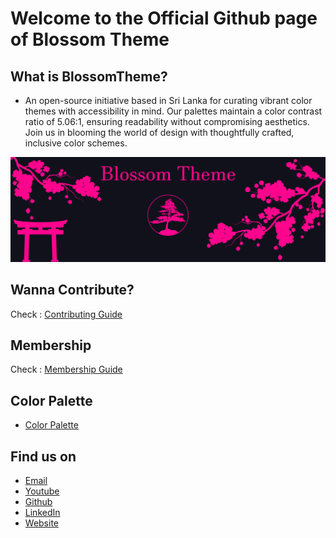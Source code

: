 # Welcome to the Official Github page of Blossom Theme

## What is BlossomTheme?
- An open-source initiative based in Sri Lanka for curating vibrant color themes with accessibility in mind. Our palettes maintain a color contrast ratio of 5.06:1, ensuring readability without compromising aesthetics. Join us in blooming the world of design with thoughtfully crafted, inclusive color schemes.

![](https://raw.githubusercontent.com/BlossomTheme/Assets/main/banner.png)

## Wanna Contribute?
Check : [Contributing Guide](https://github.com/BlossomTheme/BlossomTheme/blob/master/Contribute/CONTRIBUTING.md)

## Membership
Check : [Membership Guide](https://github.com/BlossomTheme/BlossomTheme/blob/master/Membership/MEMBERSHIP.md)

## Color Palette
- [Color Palette](https://github.com/BlossomTheme/BlossomTheme/tree/master/Palette)

## Find us on
- [Email](mailto:blossomtheme.official@gmail.com)      
- [Youtube](https://www.youtube.com/@BlossomTheme)
- [Github](https://github.com/BlossomTheme)      
- [LinkedIn](https://www.linkedin.com/company/blossomtheme)
- [Website](https://blossomtheme.github.io)
